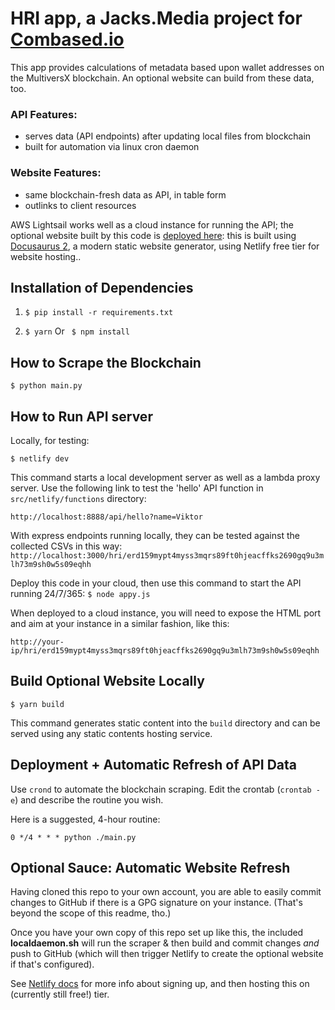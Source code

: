 # HRI app, a Jacks.Media project for [Combased.io](http//combased.io)

This app provides calculations of metadata based upon wallet addresses on the MultiversX blockchain. An optional website can build from these data, too.

### API Features:
- serves data (API endpoints) after updating local files from blockchain
- built for automation via linux cron daemon


### Website Features:
- same blockchain-fresh data as API, in table form
- outlinks to client resources

AWS Lightsail works well as a cloud instance for running the API; the optional website built by this code is [deployed here](https://comverse.netlify.app/): this is built using [Docusaurus 2](https://docusaurus.io/), a modern static website generator, using Netlify free tier for website hosting..

## Installation of Dependencies
1. ```$ pip install -r requirements.txt```

2. ``` $ yarn ``` Or ``` $ npm install```

## How to Scrape the Blockchain
```$ python main.py ```

## How to Run API server
Locally, for testing:
```
$ netlify dev
```
This command starts a local development server as well as a lambda proxy server. Use the following link to test the 'hello' API function in ```src/netlify/functions``` directory:

```http://localhost:8888/api/hello?name=Viktor```

With express endpoints running locally, they can be tested against the collected CSVs in this way:
`http://localhost:3000/hri/erd159mypt4myss3mqrs89ft0hjeacffks2690gq9u3mlh73m9sh0w5s09eqhh`

Deploy this code in your cloud, then use this command to start the API running 24/7/365:
```$ node appy.js```

When deployed to a cloud instance, you will need to expose the HTML port and aim at your instance in a similar fashion, like this:

`http://your-ip/hri/erd159mypt4myss3mqrs89ft0hjeacffks2690gq9u3mlh73m9sh0w5s09eqhh`



## Build Optional Website Locally

```
$ yarn build
```

This command generates static content into the `build` directory and can be served using any static contents hosting service.

## Deployment + Automatic Refresh of API Data

Use ```crond``` to automate the blockchain scraping. 
Edit the crontab (```crontab -e```) and describe the routine you wish.

Here is a suggested, 4-hour routine:
```
0 */4 * * * python ./main.py
```

## Optional Sauce: Automatic Website Refresh
Having cloned this repo to your own account, you are able to easily commit changes to GitHub if there is a GPG signature on your instance. (That's beyond the scope of this readme, tho.)

Once you have your own copy of this repo set up like this, the included **localdaemon.sh** will run the scraper & then build and commit changes *and* push to GitHub (which will then trigger Netlify to create the optional website if that's configured).

See [Netlify docs](https://www.netlify.com/products/deploy-previews/?utm_medium=paid_search&utm_source=google&utm_campaign=GS_Connect:+Netlify+Brand&utm_term=netlify) for more info about signing up, and then hosting this on (currently still free!) tier.